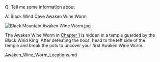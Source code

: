 Q: Tell me some information about 

A:
Black Wind Cave Awaken Wine Worm

![Black Mountain Awaken Wine Worm.jpg](https://oyster.ignimgs.com/mediawiki/apis.ign.com/black-myth-wukong/e/e6/Black_Mountain_Awaken_Wine_Worm.jpg)

The Awaken Wine Worm in [Chapter 1](https://www.ign.com/wikis/black-myth-wukong/Chapter_1_-_Black_Cloud,_Red_Fire) is hidden in a temple guarded by the Black Wind King. After defeating the boss, head to the left side of the temple and break the pots to uncover your first Awaken Wine Worm. 

Awaken_Wine_Worm_Locations.md